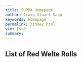 ```yaml
---
title: SUPRA Homepage
author: Craig Stuart Sapp
keywords: homepage
permalink: /index.html
vim: ts=3
summary: 
---
```



## List of Red Welte Rolls ##



<div id="list"></div>

<style>
td {
	vertical-align: baseline;
	padding-right: 10px;
}

tr:hover {
	background: #f3f3f3;
}

</style>

<script>

document.addEventListener("DOMContentLoaded", function () {
	var request = new XMLHttpRequest();
	request.addEventListener("load", function () {
		var aton = new ATON;
		displayList(aton.parse(this.responseText).ROLL);
	});
	request.open("GET", "https://raw.githubusercontent.com/pianoroll/SUPRA/master/index.aton");
	request.send();
});


function displayList(index) {
	var output = "";
	output += "<table>";
	output += "<tr>";
	output += "<th>Catalog</th>";
	output += "<th>Title</th>";
	output += "<th>Composer</th>";
	output += "<th>Performer</th>";
	output += "</tr>";
	for (var i=0; i<index.length; i++) {
		if (!index[i].TITLE) {
			continue;
		}
		output += "<tr>";
		output += "<td style='white-space:pre;'>" + index[i].LABEL.replace("Welte-Mignon", "WM") + "</td>";
		output += "<td style='max-width:250px;'>" + index[i].TITLE + "</td>";
		output += "<td style='min-width:250px;'>";
		if (index[i].COMPOSER) {
		 	output += index[i].COMPOSER.replace("-1", "&ndash;1");
		}
		output += "</td>";
		output += "<td>" + index[i].PERFORMER + "</td>";
		output += "</tr>";
	}
	output +=  "</table>";

	var element = document.querySelector("div#list");
	element.innerHTML = output;
}

</script>




